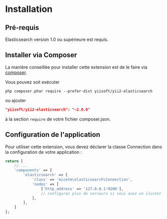 Installation
============

## Pré-requis

Elasticsearch version 1.0 ou supérieure est requis.

## Installer via Composer

La manière conseillée pour installer cette extension est de le faire via [composer](http://getcomposer.org/download/).

Vous pouvez soit exécuter

```
php composer.phar require --prefer-dist yiisoft/yii2-elasticsearch
```

ou ajouter

```json
"yiisoft/yii2-elasticsearch": "~2.0.0"
```

à la section `require` de votre fichier composer.json.

## Configuration de l'application

Pour utiliser cette extension, vous devez déclarer la classe Connection dans la configuration de votre application :

```php
return [
    //....
    'components' => [
        'elasticsearch' => [
            'class' => 'micetm\elasticsearch\Connection',
            'nodes' => [
                ['http_address' => '127.0.0.1:9200'],
                // configurez plus de serveurs si vous avez un cluster
            ],
        ],
    ]
];
```
